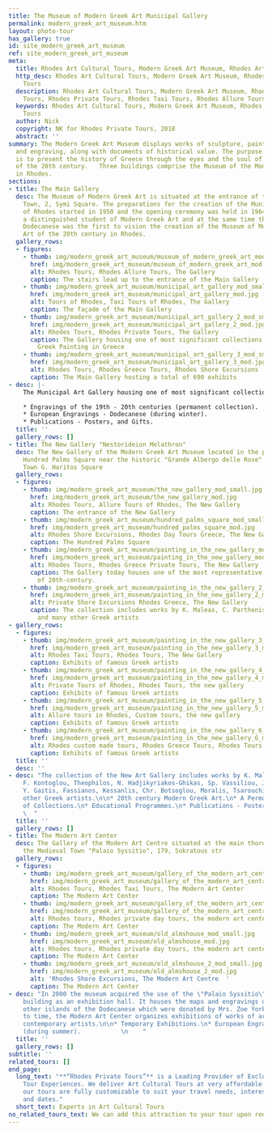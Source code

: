 ```yaml
---
title: The Museum of Modern Greek Art Municipal Gallery
permalink: modern_greek_art_museum.htm
layout: photo-tour
has_gallery: true
id: site_modern_greek_art_museum
ref: site_modern_greek_art_museum
meta:
  title: Rhodes Art Cultural Tours, Modern Greek Art Museum, Rhodes Art Museum Tours
  http_desc: Rhodes Art Cultural Tours, Modern Greek Art Museum, Rhodes Art Museum
    Tours
  description: Rhodes Art Cultural Tours, Modern Greek Art Museum, Rhodes Art Museum
    Tours, Rhodes Private Tours, Rhodes Taxi Tours, Rhodes Allure Tours
  keywords: Rhodes Art Cultural Tours, Modern Greek Art Museum, Rhodes Art Museum
    Tours
  author: Nick
  copyright: NK for Rhodes Private Tours, 2018
  abstract: ''
summary: The Modern Greek Art Museum displays works of sculpture, painting, drawing
  and engraving, along with documents of historical value. The purpose of the Museum
  is to present the history of Greece through the eyes and the soul of Greek artists
  of the 20th century.   Three buildings comprise the Museum of the Modern Greek Art
  in Rhodes.
sections:
- title: The Main Gallery
  desc: The Museum of Modern Greek Art is situated at the entrance of the Medieval
    Town, 2, Symi Square. The preparations for the creation of the Municipal Art Gallery
    of Rhodes started in 1950 and the opening ceremony was held in 1964. Andreas Ioannou,
    a distinguished student of Modern Greek Art and at the same time the prefect of
    Dodecanese was the first to vision the creation of the Museum of Modern Greek
    Art of the 20th century in Rhodes.
  gallery_rows:
  - figures:
    - thumb: img/modern_greek_art_museum/museum_of_modern_greek_art_mod_small.jpg
      href: img/modern_greek_art_museum/museum_of_modern_greek_art_mod.jpg
      alt: Rhodes Tours, Rhodes Allure Tours, The Gallery
      caption: The stairs lead up to the entrance of the Main Gallery
    - thumb: img/modern_greek_art_museum/municipal_art_gallery_mod_small.jpg
      href: img/modern_greek_art_museum/municipal_art_gallery_mod.jpg
      alt: Tours of Rhodes, Taxi Tours of Rhodes, The Gallery
      caption: The façade of the Main Gallery
    - thumb: img/modern_greek_art_museum/municipal_art_gallery_2_mod_small.jpg
      href: img/modern_greek_art_museum/municipal_art_gallery_2_mod.jpg
      alt: Rhodes Tours, Rhodes Private Tours, The Gallery
      caption: The Gallery housing one of most significant collections of the Modern
        Greek Painting in Greece
    - thumb: img/modern_greek_art_museum/municipal_art_gallery_3_mod_small.jpg
      href: img/modern_greek_art_museum/municipal_art_gallery_3_mod.jpg
      alt: Rhodes Tours, Rhodes Greece Tours, Rhodes Shore Excursions
      caption: The Main Gallery hosting a total of 690 exhibits
- desc: |-
    The Municipal Art Gallery housing one of most significant collections of the Modern Greek Painting in Greece, hosting a total of 690 exhibits. Featuring works by Maleas, Bouzianis, Kontoglou, Theofilos, Vassiliou, Hadzikyriakos-Gikas, Spyropoulos and other prominent Greek artists, is an invaluable experience for the scholar of Modern Greek painting.   The visitor can see some of the most significant examples of their work. Many of the paintings have been part of official exhibitions, both in Greece and abroad.

    * Engravings of the 19th - 20th centuries (permanent collection).
    * European Engravings - Dodecanese (during winter).
    * Publications - Posters, and Gifts.
  title: ''
  gallery_rows: []
- title: The New Gallery "Nestorideion Melathron"
  desc: The New Gallery of the Modern Greek Art Museum located in the picturesque
    Hundred Palms Square near the historic "Grande Albergo delle Rose" hotel. New
    Town G. Haritos Square
  gallery_rows:
  - figures:
    - thumb: img/modern_greek_art_museum/the_new_gallery_mod_small.jpg
      href: img/modern_greek_art_museum/the_new_gallery_mod.jpg
      alt: Rhodes Tours, Allure Tours of Rhodes, The New Gallery
      caption: The entrance of the New Gallery
    - thumb: img/modern_greek_art_museum/hundred_palms_square_mod_small.jpg
      href: img/modern_greek_art_museum/hundred_palms_square_mod.jpg
      alt: Rhodes Shore Excursions, Rhodes Day Tours Greece, The New Gallery
      caption: The Hundred Palms Square
    - thumb: img/modern_greek_art_museum/painting_in_the_new_gallery_mod_small.jpg
      href: img/modern_greek_art_museum/painting_in_the_new_gallery_mod.jpg
      alt: Rhodes Tours, Rhodes Greece Private Tours, The New Gallery
      caption: The Gallery today houses one of the most representative collections
        of 20th-century.
    - thumb: img/modern_greek_art_museum/painting_in_the_new_gallery_2_mod_small.jpg
      href: img/modern_greek_art_museum/painting_in_the_new_gallery_2_mod.jpg
      alt: Private Shore Excursions Rhodes Greece, The New Gallery
      caption: The collection includes works by K. Maleas, C. Parthenis, F. Kontoglou,
        and many other Greek artists
- gallery_rows:
  - figures:
    - thumb: img/modern_greek_art_museum/painting_in_the_new_gallery_3_mod_small.jpg
      href: img/modern_greek_art_museum/painting_in_the_new_gallery_3_mod.jpg
      alt: Rhodes Taxi Tours, Rhodes Tours, The New Gallery
      caption: Exhibits of famous Greek artists
    - thumb: img/modern_greek_art_museum/painting_in_the_new_gallery_4_mod_small.jpg
      href: img/modern_greek_art_museum/painting_in_the_new_gallery_4_mod.jpg
      alt: Private Tours of Rhodes, Rhodes Tours, the new gallery
      caption: Exhibits of famous Greek artists
    - thumb: img/modern_greek_art_museum/painting_in_the_new_gallery_5_mod_small.jpg
      href: img/modern_greek_art_museum/painting_in_the_new_gallery_5_mod.jpg
      alt: Allure tours in Rhodes, Custom tours, the new gallery
      caption: Exhibits of famous Greek artists
    - thumb: img/modern_greek_art_museum/painting_in_the_new_gallery_6_mod_small.jpg
      href: img/modern_greek_art_museum/painting_in_the_new_gallery_6_mod.jpg
      alt: Rhodes custom made tours, Rhodes Greece Tours, Rhodes Tours
      caption: Exhibits of famous Greek artists
  title: ''
  desc: ''
- desc: "The collection of the New Art Gallery includes works by K. Maleas, C. Parthenis,
    F. Kontoglou, Theophilos, N. Hadjikyriakos-Ghikas, Sp. Vassiliou, J. Spyropoulos,
    Y. Gaitis, Fassianos, Kessanlis, Chr. Botsoglou, Moralis, Tsarouchis and many
    other Greek artists.\n\n* 20th century Modern Greek Art.\n* A Permanent Exhibition
    of Collections.\n* Educational Programmes.\n* Publications - Posters and Gifts.
    \  "
  title: ''
  gallery_rows: []
- title: The Modern Art Center
  desc: The Gallery of the Modern Art Centre situated at the main thoroughfare in
    the Medieval Town "Palaio Syssitio", 179, Sokratous str
  gallery_rows:
  - figures:
    - thumb: img/modern_greek_art_museum/gallery_of_the_modern_art_centre_mod_small.jpg
      href: img/modern_greek_art_museum/gallery_of_the_modern_art_centre_mod.jpg
      alt: Rhodes Tours, Rhodes Taxi Tours, The Modern Art Center
      caption: The Modern Art Center
    - thumb: img/modern_greek_art_museum/gallery_of_the_modern_art_centre_2_mod_small.jpg
      href: img/modern_greek_art_museum/gallery_of_the_modern_art_centre_2_mod.jpg
      alt: Rhodes tours, Rhodes private day tours, the modern art center
      caption: The Modern Art Center
    - thumb: img/modern_greek_art_museum/old_almshouse_mod_small.jpg
      href: img/modern_greek_art_museum/old_almshouse_mod.jpg
      alt: Rhodes tours, Rhodes private day tours, the modern art center
      caption: The Modern Art Center
    - thumb: img/modern_greek_art_museum/old_almshouse_2_mod_small.jpg
      href: img/modern_greek_art_museum/old_almshouse_2_mod.jpg
      alt: 'Rhodes Shore Excursions, The Modern Art Centre  '
      caption: The Modern Art Center
- desc: "In 2000 the museum acquired the use of the \"Palaio Syssitio\" (Old Almshouse)
    building as an exhibition hall. It houses the maps and engravings of Rhodes and
    other islands of the Dodecanese which were donated by Mrs. Zoe York. From time
    to time, the Modern Art Center organizes exhibitions of works of art created by
    contemporary artists.\n\n* Temporary Exhibitions.\n* European Engravings - Dodecanese
    (during summer).           \n    "
  title: ''
  gallery_rows: []
subtitle: ''
related_tours: []
end_page:
  long_text: "**“Rhodes Private Tours”** is a Leading Provider of Exclusive and Personalized
    Tour Experiences. We deliver Art Cultural Tours at very affordable rates. All
    our tours are fully customizable to suit your travel needs, interests, schedules,
    and dates."
  short_text: Experts in Art Cultural Tours
no_related_tours_text: We can add this attraction to your tour upon request
---
```


